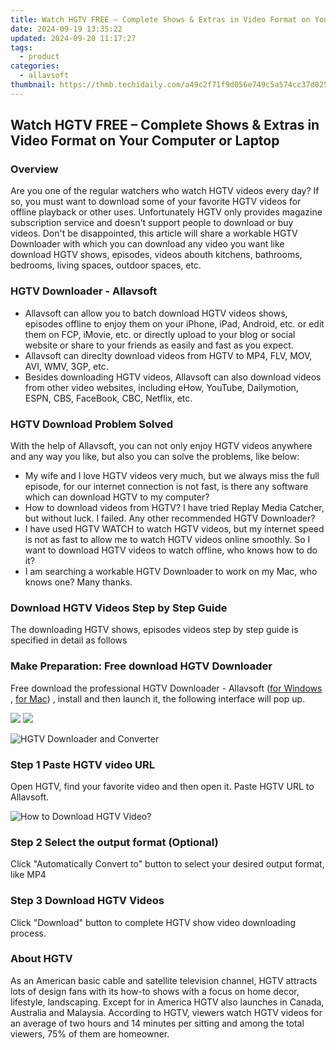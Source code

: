 ```yaml
---
title: Watch HGTV FREE – Complete Shows & Extras in Video Format on Your Computer or Laptop
date: 2024-09-19 13:35:22
updated: 2024-09-20 11:17:27
tags:
  - product
categories:
  - allavsoft
thumbnail: https://thmb.techidaily.com/a49c2f71f9d056e749c5a574cc37d025a924e06d161f32912baf28d3cb32fbc8.jpg
---
```


## Watch HGTV FREE – Complete Shows & Extras in Video Format on Your Computer or Laptop

### Overview

Are you one of the regular watchers who watch HGTV videos every day? If so, you must want to download some of your favorite HGTV videos for offline playback or other uses. Unfortunately HGTV only provides magazine subscription service and doesn't support people to download or buy videos. Don't be disappointed, this article will share a workable HGTV Downloader with which you can download any video you want like download HGTV shows, episodes, videos abouth kitchens, bathrooms, bedrooms, living spaces, outdoor spaces, etc.

### HGTV Downloader - Allavsoft

* Allavsoft can allow you to batch download HGTV videos shows, episodes offline to enjoy them on your iPhone, iPad, Android, etc. or edit them on FCP, iMovie, etc. or directly upload to your blog or social website or share to your friends as easily and fast as you expect.
* Allavsoft can direclty download videos from HGTV to MP4, FLV, MOV, AVI, WMV, 3GP, etc.
* Besides downloading HGTV videos, Allavsoft can also download videos from other video websites, including eHow, YouTube, Dailymotion, ESPN, CBS, FaceBook, CBC, Netflix, etc.

### HGTV Download Problem Solved

With the help of Allavsoft, you can not only enjoy HGTV videos anywhere and any way you like, but also you can solve the problems, like below:

* My wife and I love HGTV videos very much, but we always miss the full episode, for our internet connection is not fast, is there any software which can download HGTV to my computer?
* How to download videos from HGTV? I have tried Replay Media Catcher, but without luck. I failed. Any other recommended HGTV Downloader?
* I have used HGTV WATCH to watch HGTV videos, but my internet speed is not as fast to allow me to watch HGTV videos online smoothly. So I want to download HGTV videos to watch offline, who knows how to do it?
* I am searching a workable HGTV Downloader to work on my Mac, who knows one? Many thanks.

### Download HGTV Videos Step by Step Guide

The downloading HGTV shows, episodes videos step by step guide is specified in detail as follows

### Make Preparation: Free download HGTV Downloader

Free download the professional HGTV Downloader - Allavsoft ([for Windows](https://tools.techidaily.com/allavsoft/products/) , [for Mac](https://tools.techidaily.com/allavsoft/products/)) , install and then launch it, the following interface will pop up.

[![](https://www.allavsoft.com/how-to/../images/how-to/free-download-win.jpg)](https://tools.techidaily.com/allavsoft/products/) [![](https://www.allavsoft.com/how-to/../images/how-to/free-download-mac.jpg)](https://tools.techidaily.com/allavsoft/products/)

![HGTV Downloader and Converter](https://www.allavsoft.com/how-to/../images/allavsoft/screen-shot-600.jpg)

### Step 1 Paste HGTV video URL

Open HGTV, find your favorite video and then open it. Paste HGTV URL to Allavsoft.

![How to Download HGTV Video?](https://www.allavsoft.com/how-to/../images/how-to/hgtv-download/download-hgtv-to-mp4.jpg)

### Step 2 Select the output format (Optional)

Click "Automatically Convert to" button to select your desired output format, like MP4

### Step 3 Download HGTV Videos

Click "Download" button to complete HGTV show video downloading process.

### About HGTV

As an American basic cable and satellite television channel, HGTV attracts lots of design fans with its how-to shows with a focus on home decor, lifestyle, landscaping. Except for in America HGTV also launches in Canada, Australia and Malaysia. According to HGTV, viewers watch HGTV videos for an average of two hours and 14 minutes per sitting and among the total viewers, 75% of them are homeowner.

<ins class="adsbygoogle"
     style="display:block"
     data-ad-format="autorelaxed"
     data-ad-client="ca-pub-7571918770474297"
     data-ad-slot="1223367746"></ins>



<ins class="adsbygoogle"
     style="display:block"
     data-ad-client="ca-pub-7571918770474297"
     data-ad-slot="8358498916"
     data-ad-format="auto"
     data-full-width-responsive="true"></ins>
